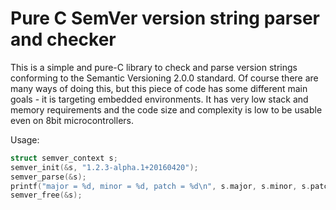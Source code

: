 # Pure C SemVer version string parser and checker

This is a simple and pure-C library to check and parse version strings conforming
to the Semantic Versioning 2.0.0 standard. Of course there are many ways of doing
this, but this piece of code has some different main goals - it is targeting embedded
environments. It has very low stack and memory requirements and the code size and
complexity is low to be usable even on 8bit microcontrollers.

Usage:

``` c
struct semver_context s;
semver_init(&s, "1.2.3-alpha.1+20160420");
semver_parse(&s);
printf("major = %d, minor = %d, patch = %d\n", s.major, s.minor, s.patch);
semver_free(&s);

```
